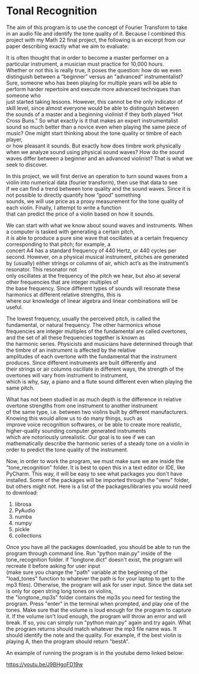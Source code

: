 # Tonal Recognition

The aim of this program is to use the concept of Fourier Transform to take in an audio file and identify the tone quality of it. Because
I combined this project with my Math 22 final project, the following is an excerpt from our paper describing exactly what we aim to
evaluate:

It is often thought that in order to become a master performer on a particular instrument, a musician must practice for 10,000 hours.  
Whether or not this is really true, it poses the question: how do we even distinguish between a “beginner” versus an “advanced” instrumentalist?  
Sure, someone who has been playing for multiple years will be able to perform harder repertoire and execute more advanced techniques than someone who  
just started taking lessons. However, this cannot be the only indicator of skill level, since almost everyone would be able to distinguish between  
the sounds of a master and a beginning violinist if they both played “Hot Cross Buns.” So what exactly is it that makes an expert instrumentalist  
sound so much better than a novice even when playing the same piece of music? One might start thinking about the tone quality or timbre of each player,  
or how pleasant it sounds. But exactly how does timbre work physically when we analyze sound using physical sound waves? How do the sound waves differ
between a beginner and an advanced violinist? That is what we seek to discover.

In this project, we will first derive an operation to turn sound waves from a violin into numerical data (fourier transform), then use that data to see  
if we can find a trend between tone quality and the sound waves. Since it is not possible to directly quantify how “good” something  
sounds, we will use price as a proxy measurement for the tone quality of each violin. Finally, I attempt to write a function  
that can predict the price of a violin based on how it sounds.

We can start with what we know about sound waves and instruments. When a computer is tasked with generating a certain pitch,  
it is able to produce a pure sine wave that oscillates at a certain frequency corresponding to that pitch; for example, a  
concert A4 has a standard frequency of 440 Hertz, or 440 cycles per second. However, on a physical musical instrument, pitches
are generated by (usually) either strings or columns of air, which act’s as the instrument’s resonator. This resonator not  
only oscillates at the frequency of the pitch we hear, but also at several other frequencies that are integer multiples of  
the base frequency. Since different types of sounds will resonate these harmonics at different relative strengths, this is  
where our knowledge of linear algebra and linear combinations will be useful.

The lowest frequency, usually the perceived pitch, is called the fundamental, or natural frequency. The other harmonics whose  
frequencies are integer multiples of the fundamental are called overtones, and the set of all these frequencies together is known as  
the harmonic series. Physicists and musicians have determined through that the timbre of an instrument is affected by the relative  
amplitudes of each overtone with the fundamental that the instrument produces. Since different instruments are built differently and  
their strings or air columns oscillate in different ways, the strength of the overtones will vary from instrument to instrument,  
which is why, say, a piano and a flute sound different even when playing the same pitch.

What has not been studied in as much depth is the difference in relative overtone strengths from one instrument to another instrument  
of the same type, i.e. between two violins built by different manufacturers. Knowing this would allow us to do many things, such as  
improve voice recognition softwares, or be able to create more realistic, higher-quality sounding computer generated instruments  
which are notoriously unrealistic. Our goal is to see if we can mathematically describe the harmonic series of a steady tone on a
violin in order to predict the tone quality of the instrument.

Now, in order to work the program, we must make sure we are inside the "tone_recognition" folder. It is best to open this in a text
editor or IDE, like PyCharm. This way, it will be easy to see what packages you don't have installed. Some of the packages will be imported
through the "venv" folder, but others might not. Here is a list of the packages/libraries you would need to download:

1. librosa
2. PyAudio
3. numba
4. numpy
5. pickle
6. collections

Once you have all the packages downloaded, you should be able to run the program through command line. Run "python main.py" inside of
the tone_recognition folder. if "longtone.dict" doesn't exist, the program will recreate it before asking for user input  
(make sure you change the "path" variable at the beginning of the "load_tones" function to whatever the path is for your laptop to get
to the mp3 files). Otherwise, the program will ask for user input. Since the data set is only for open string long tones on violins,  
the "longtone_mp3s" folder contains the mp3s you need for testing the program. Press "enter" in the terminal when prompted, and
play one of the tones. Make sure that the volume is loud enough for the program to capture it. If the volume isn't loud enough, the program
will throw an error and will break. If so, you can simply run "python main.py" again and try again. What the program returns should
match whatever the mp3 file name was. It should identify the note and the quality. For example, if the best violin is playing A, then
the program should return "bestA".

An example of running the program is in the youtube demo linked below:

https://youtu.be/J9BHgoFD19w
